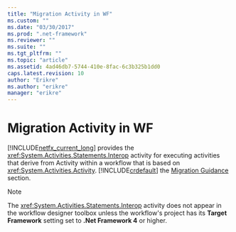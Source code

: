 ```yaml
---
title: "Migration Activity in WF"
ms.custom: ""
ms.date: "03/30/2017"
ms.prod: ".net-framework"
ms.reviewer: ""
ms.suite: ""
ms.tgt_pltfrm: ""
ms.topic: "article"
ms.assetid: 4ad46db7-5744-410e-8fac-6c3b325b1dd0
caps.latest.revision: 10
author: "Erikre"
ms.author: "erikre"
manager: "erikre"
---
```

# Migration Activity in WF
[!INCLUDE[netfx_current_long](../../../includes/netfx-current-long-md.md)] provides the <xref:System.Activities.Statements.Interop> activity for executing activities that derive from Activity within a workflow that is based on <xref:System.Activities.Activity>. [!INCLUDE[crdefault](../../../includes/crdefault-md.md)] the [Migration Guidance](../../../docs/framework/windows-workflow-foundation/migration-guidance.md) section.  
  
> [!NOTE]
>  The <xref:System.Activities.Statements.Interop> activity does not appear in the workflow designer toolbox unless the workflow's project has its **Target Framework** setting set to **.Net Framework 4** or higher.
